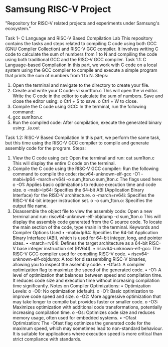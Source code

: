 # Samsung RISC-V Project
"Repository for RISC-V related projects and experiments under Samsung's ecosystem."

Task 1-
C Language and RISC-V Based Compilation Lab
This repository contains the tasks and steps related to compiling C code using both GCC (GNU Compiler Collection) and RISC-V GCC compiler. It involves writing C code to calculate the sum of numbers from 1 to N and compiling the code using both traditional GCC and the RISC-V GCC compiler.
Task 1.1: C Language-based Compilation
In this part, we work with C code on a local system using the GCC compiler to compile and execute a simple program that prints the sum of numbers from 1 to N.
Steps:
1.	Open the terminal and navigate to the directory to create your file.
2.	Create and write your C code:
              	vi sum1ton.c
This will open the vi editor. Write the C code in the editor to calculate the sum of numbers. Save and close the editor using:
               o	Ctrl + S to save.
               o	Ctrl + W to close.
3.	Compile the C code using GCC: In the terminal, run the following command:
4.	gcc sum1ton.c
5.	Run the compiled code: After compilation, execute the generated binary using:
                ./a.out

Task 1.2: RISC-V Based Compilation
In this part, we perform the same task, but this time using the RISC-V GCC compiler to compile and generate assembly code for the program.
Steps:
1.	View the C code using cat: Open the terminal and run:
                cat sum1ton.c
This will display the entire C code on the terminal.
2.	Compile the C code using the RISC-V GCC compiler: Run the following command to compile the code:
                riscv64-unknown-elf-gcc -O1 -mabi=lp64 -march=rv64i -o sum_1ton.o sum_1ton.c
The flags used here:
o	-O1: Applies basic optimizations to reduce execution time and code size.
o	-mabi=lp64: Specifies the 64-bit ABI (Application Binary Interface) for the RISC-V architecture.
o	-march=rv64i: Specifies the RISC-V 64-bit integer instruction set.
o	-o sum_1ton.o: Specifies the output file name.
3.	Disassemble the object file to view the assembly code: Open a new terminal and run:
               riscv64-unknown-elf-objdump -d sum_1ton.o
This will display the assembly code generated from the C source code. To locate the main section of the code, type /main in the terminal.
Keywords and Compiler Options Used
•	-mabi=lp64: Specifies the 64-bit Application Binary Interface (ABI), which is used for 64-bit integer, long, and pointer sizes.
•	-march=rv64i: Defines the target architecture as a 64-bit RISC-V base integer instruction set (RV64I).
•	riscv64-unknown-elf-gcc: The RISC-V GCC compiler used for compiling RISC-V code.
•	riscv64-unknown-elf-objdump: A tool for disassembling RISC-V binaries, allowing you to inspect the assembly code.
•	-Ofast: A compiler optimization flag to maximize the speed of the generated code.
•	-O1: A level of optimization that balances between speed and compilation time. It reduces code size and execution time without increasing compilation time significantly.
Notes on Compiler Optimizations:
•	Optimization Levels:
o	-O0: No optimization (default).
o	-O1: Basic optimization to improve code speed and size.
o	-O2: More aggressive optimization that may take longer to compile but provides faster or smaller code.
o	-O3: Maximizes optimization with additional code transformations, potentially increasing compilation time.
o	-Os: Optimizes code size and reduces memory usage, often used for embedded systems.
•	-Ofast Optimization: The -Ofast flag optimizes the generated code for the maximum speed, which may sometimes lead to non-standard behaviour. It is suitable for applications where execution speed is more critical than strict compliance with standards.


